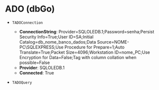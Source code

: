 # ADO (dbGo)
- `TADOConnection`
  - **ConnectionString**: Provider=SQLOLEDB.1;Password=senha;Persist Security Info=True;User ID=SA;Initial Catalog=db_nome_banco_dados;Data Source=NOME-PC\SQLEXPRESS;Use Procedure for Prepare=1;Auto Translate=True;Packet Size=4096;Workstation ID=nome_PC;Use Encryption for Data=False;Tag with column collation when possible=False 
  - **Provider**: SQLOLEDB.1
  - **Connected**: True
  
- `TADOQuery`
